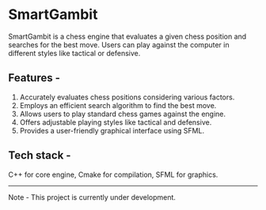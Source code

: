 # SmartGambit

SmartGambit is a chess engine that evaluates a given chess position and searches for the best move. Users can play against the computer in different styles like tactical or defensive.

## Features -

1. Accurately evaluates chess positions considering various factors.
2. Employs an efficient search algorithm to find the best move.
3. Allows users to play standard chess games against the engine.
4. Offers adjustable playing styles like tactical and defensive.
5. Provides a user-friendly graphical interface using SFML.

## Tech stack -

C++ for core engine, Cmake for compilation, SFML for graphics.

---

Note - This project is currently under development.

